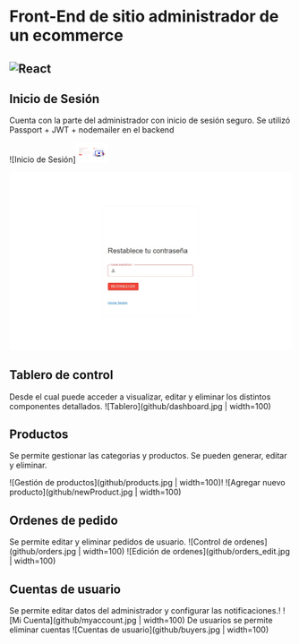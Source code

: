  # Front-End de sitio administrador de un ecommerce
 ![React](https://img.shields.io/badge/react-%2320232a.svg?style=for-the-badge&logo=react&logoColor=%2361DAFB)
--------------

## Inicio de Sesión

Cuenta con la parte del administrador con inicio de sesión seguro.
Se utilizó Passport + JWT + nodemailer en el backend

 ![Inicio de Sesión]<img src="github/login.jpg" height="36px" alt="Inicio de Sesión"/>


 ![Restablecer contraseña](github/changePassword.jpg)

## Tablero de control
Desde el cual puede acceder a visualizar, editar y eliminar los distintos componentes detallados.
![Tablero](github/dashboard.jpg | width=100)

 ## Productos
 Se permite gestionar las categorias y productos.
 Se pueden generar, editar y eliminar.

  ![Gestión de productos](github/products.jpg | width=100)!
  ![Agregar nuevo producto](github/newProduct.jpg | width=100)

  ## Ordenes de pedido
 Se permite editar y eliminar pedidos de usuario.
  ![Control de ordenes](github/orders.jpg | width=100)
  ![Edición de ordenes](github/orders_edit.jpg | width=100)

   ## Cuentas de usuario
Se permite editar datos del administrador y configurar las notificaciones.!
 ![Mi Cuenta](github/myaccount.jpg | width=100)
De usuarios se permite eliminar cuentas
 ![Cuentas de usuario](github/buyers.jpg | width=100)
